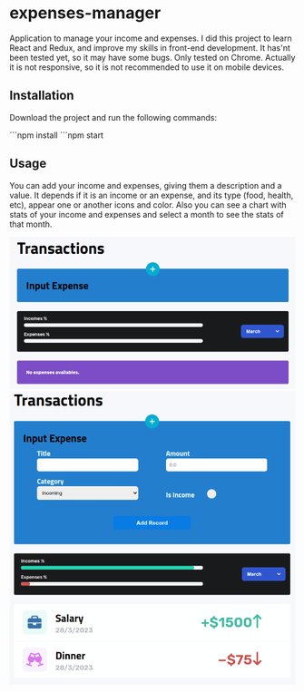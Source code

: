 # expenses-manager
Application to manage your income and expenses.
I did this project to learn React and Redux, and improve my skills in front-end development.
It has'nt been tested yet, so it may have some bugs.
Only tested on Chrome.
Actually it is not responsive, so it is not recommended to use it on mobile devices.

## Installation
Download the project and run the following commands:

´´´npm install
´´´npm start

## Usage
You can add your income and expenses, giving them a description and a value. It depends if it is an income or an expense, and its type (food, health, etc), appear one or another icons and color.
Also you can see a chart with stats of your income and expenses and select a month to see the stats of that month.

![App without imputs](/src/assets/images/Captura%20de%20pantalla%20de%202023-03-28%2018-25-00.png)
![With some examples imputs](/src/assets/images/Captura%20de%20pantalla%20de%202023-03-28%2018-44-51.png)

